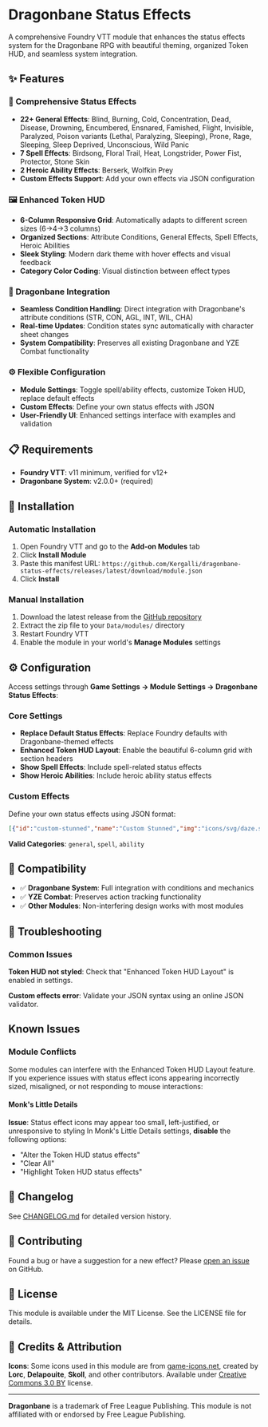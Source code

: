 # Dragonbane Status Effects

A comprehensive Foundry VTT module that enhances the status effects system for the Dragonbane RPG with beautiful theming, organized Token HUD, and seamless system integration.

## ✨ Features

### 🎨 Comprehensive Status Effects
- **22+ General Effects**: Blind, Burning, Cold, Concentration, Dead, Disease, Drowning, Encumbered, Ensnared, Famished, Flight, Invisible, Paralyzed, Poison variants (Lethal, Paralyzing, Sleeping), Prone, Rage, Sleeping, Sleep Deprived, Unconscious, Wild Panic
- **7 Spell Effects**: Birdsong, Floral Trail, Heat, Longstrider, Power Fist, Protector, Stone Skin  
- **2 Heroic Ability Effects**: Berserk, Wolfkin Prey
- **Custom Effects Support**: Add your own effects via JSON configuration

### 🖼️ Enhanced Token HUD
- **6-Column Responsive Grid**: Automatically adapts to different screen sizes (6→4→3 columns)
- **Organized Sections**: Attribute Conditions, General Effects, Spell Effects, Heroic Abilities
- **Sleek Styling**: Modern dark theme with hover effects and visual feedback
- **Category Color Coding**: Visual distinction between effect types

### 🐉 Dragonbane Integration
- **Seamless Condition Handling**: Direct integration with Dragonbane's attribute conditions (STR, CON, AGL, INT, WIL, CHA)
- **Real-time Updates**: Condition states sync automatically with character sheet changes
- **System Compatibility**: Preserves all existing Dragonbane and YZE Combat functionality

### ⚙️ Flexible Configuration
- **Module Settings**: Toggle spell/ability effects, customize Token HUD, replace default effects
- **Custom Effects**: Define your own status effects with JSON
- **User-Friendly UI**: Enhanced settings interface with examples and validation

## 📋 Requirements

- **Foundry VTT**: v11 minimum, verified for v12+
- **Dragonbane System**: v2.0.0+ (required)

## 🚀 Installation

### Automatic Installation
1. Open Foundry VTT and go to the **Add-on Modules** tab
2. Click **Install Module**
3. Paste this manifest URL: `https://github.com/Kergalli/dragonbane-status-effects/releases/latest/download/module.json`
4. Click **Install**

### Manual Installation
1. Download the latest release from the [GitHub repository](https://github.com/Kergalli/dragonbane-status-effects)
2. Extract the zip file to your `Data/modules/` directory
3. Restart Foundry VTT
4. Enable the module in your world's **Manage Modules** settings

## ⚙️ Configuration

Access settings through **Game Settings → Module Settings → Dragonbane Status Effects**:

### Core Settings
- **Replace Default Status Effects**: Replace Foundry defaults with Dragonbane-themed effects
- **Enhanced Token HUD Layout**: Enable the beautiful 6-column grid with section headers
- **Show Spell Effects**: Include spell-related status effects
- **Show Heroic Abilities**: Include heroic ability status effects

### Custom Effects
Define your own status effects using JSON format:

```json
[{"id":"custom-stunned","name":"Custom Stunned","img":"icons/svg/daze.svg","category":"general"},{"id":"magic-shield","name":"Magic Shield","img":"icons/svg/shield.svg","category":"spell"}]
```

**Valid Categories**: `general`, `spell`, `ability`

## 🤝 Compatibility

- ✅ **Dragonbane System**: Full integration with conditions and mechanics
- ✅ **YZE Combat**: Preserves action tracking functionality  
- ✅ **Other Modules**: Non-interfering design works with most modules

## 🐛 Troubleshooting

### Common Issues

**Token HUD not styled**: Check that "Enhanced Token HUD Layout" is enabled in settings.

**Custom effects error**: Validate your JSON syntax using an online JSON validator.

## Known Issues

### Module Conflicts

Some modules can interfere with the Enhanced Token HUD Layout feature. If you experience issues with status effect icons appearing incorrectly sized, misaligned, or not responding to mouse interactions:

#### **Monk's Little Details**
**Issue**: Status effect icons may appear too small, left-justified, or unresponsive to styling
In Monk's Little Details settings, **disable** the following options:
- "Alter the Token HUD status effects"  
- "Clear All"
- "Highlight Token HUD status effects"

## 📝 Changelog

See [CHANGELOG.md](CHANGELOG.md) for detailed version history.

## 🤝 Contributing

Found a bug or have a suggestion for a new effect? Please [open an issue](https://github.com/Kergalli/dragonbane-status-effects/issues) on GitHub.

## 📄 License

This module is available under the MIT License. See the LICENSE file for details.

## 🎨 Credits & Attribution

**Icons**: Some icons used in this module are from [game-icons.net](https://game-icons.net), created by **Lorc**, **Delapouite**, **Skoll**, and other contributors. Available under [Creative Commons 3.0 BY](https://creativecommons.org/licenses/by/3.0/) license.

---

**Dragonbane** is a trademark of Free League Publishing. This module is not affiliated with or endorsed by Free League Publishing.